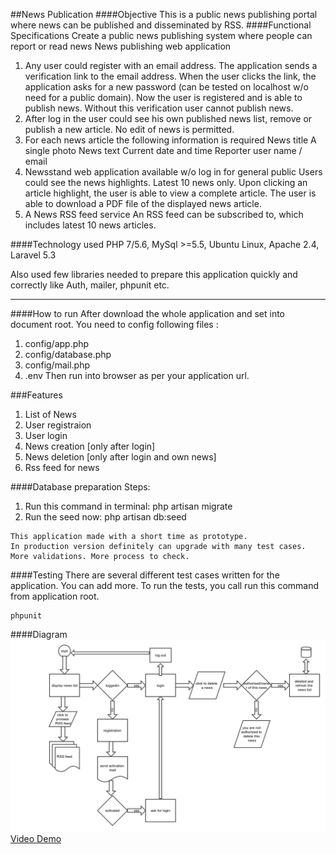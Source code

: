 ##News Publication
####Objective
   This is a public news publishing portal where news can be published and disseminated by RSS.
 ####Functional Specifications
   Create a public news publishing system where people can report or read news
   News publishing web application
   1. Any user could register with an email address. The application sends a verification link to the email address. When the user clicks the link, the application asks for a new password (can be tested on localhost w/o need for a public domain). Now the user is registered and is able to publish news. Without this verification user cannot publish news.
   2. After log in the user could see his own published news list, remove or publish a new article. No edit of news is permitted.
   3. For each news article the following information is required
   News title
   A single photo
   News text
   Current date and time
   Reporter user name / email
   4. Newsstand web application available w/o log in for general public
   Users could see the news highlights. Latest 10 news only.
   Upon clicking an article highlight, the user is able to view a complete article.
   The user is able to download a PDF file of the displayed news article.
   5. A News RSS feed service
   An RSS feed can be subscribed to, which includes latest 10 news articles.

####Technology used
PHP 7/5.6, MySql >=5.5, Ubuntu Linux, Apache 2.4, Laravel 5.3

Also used few libraries needed to prepare this application quickly and correctly like Auth, mailer, phpunit etc.

---
####How to run
After download the whole application and set into document root. You need to config following files :
1. config/app.php
2. config/database.php
3. config/mail.php
4. .env
Then run into browser as per your application url.

###Features
1. List of News
2. User registraion
3. User login
4. News creation [only after login]
5. News deletion [only after login and own news]
6. Rss feed for news

####Database preparation
Steps:
1. Run this command in terminal: php artisan migrate
2. Run the seed now: php artisan db:seed

```
This application made with a short time as prototype.
In production version definitely can upgrade with many test cases.
More validations. More process to check.
 ```

####Testing
There are several different test cases written for the application. You can add more. To run the tests, you call run this command from application root.
```
phpunit
```

####Diagram
![ScreenShot](dfd.png)
[Video Demo](crossover.mkv)